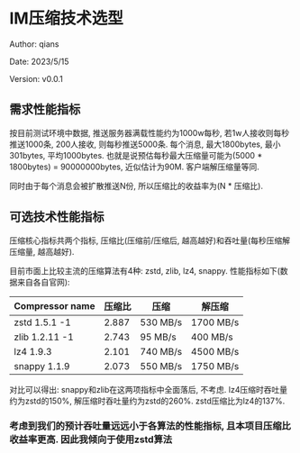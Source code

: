 # IM压缩技术选型

Author: qians

Date: 2023/5/15

Version: v0.0.1

## 需求性能指标

按目前测试环境中数据, 推送服务器满载性能约为1000w每秒, 若1w人接收则每秒推送1000条, 200人接收, 则每秒推送5000条. 每个消息, 最大1800bytes, 最小301bytes,  平均1000bytes. 也就是说预估每秒最大压缩量可能为(5000 * 1800bytes) = 90000000bytes, 近似估计为90M. 客户端解压缩量等同.

同时由于每个消息会被扩散推送N份, 所以压缩比的收益率为(N * 压缩比).

## 可选技术性能指标

压缩核心指标共两个指标, 压缩比(压缩前/压缩后, 越高越好)和吞吐量(每秒压缩解压缩量, 越高越好).

目前市面上比较主流的压缩算法有4种: zstd, zlib, lz4, snappy.
性能指标如下(数据来自各自官网):

| Compressor name | 压缩比 |     压缩    |    解压缩   |
| --------------- | ------| -----------| ---------- |
| zstd 1.5.1 -1   | 2.887 |   530 MB/s |  1700 MB/s |
| zlib 1.2.11 -1  | 2.743 |    95 MB/s |   400 MB/s |
| lz4 1.9.3       | 2.101 |   740 MB/s |  4500 MB/s |
| snappy 1.1.9    | 2.073 |   550 MB/s |  1750 MB/s |

对比可以得出: snappy和zlib在这两项指标中全面落后, 不考虑.
lz4压缩时吞吐量约为zstd的150%, 解压缩时吞吐量约为zstd的260%.
zstd压缩比为lz4的137%.

### 考虑到我们的预计吞吐量远远小于各算法的性能指标, 且本项目压缩比收益率更高. 因此我倾向于使用zstd算法
